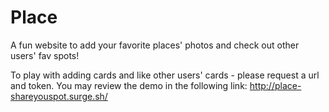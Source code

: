# Place
A fun website to add your favorite places' photos and check out other users' fav spots!


To play with adding cards and like other users' cards - please request a url and token. You may review the demo in the following link: http://place-shareyouspot.surge.sh/
